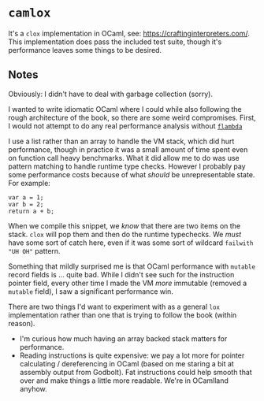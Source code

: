 # `camlox`

It's a `clox` implementation in OCaml, see: https://craftinginterpreters.com/. This implementation does pass the included test suite, though it's performance leaves some things to be desired.

## Notes

Obviously: I didn't have to deal with garbage collection (sorry).

I wanted to write idiomatic OCaml where I could while also following the rough architecture of the book, so there are some weird compromises. First, I would not attempt to do any real performance analysis without [`flambda`](https://ocaml.org/manual/5.2/flambda.html) 

I use a list rather than an array to handle the VM stack, which did hurt performance, though in practice it was a small amount of time spent even on function call heavy benchmarks. What it did allow me to do was use pattern matching to handle runtime type checks. However I probably pay some performance costs because of what _should_ be unrepresentable state. For example:
```
var a = 1;
var b = 2;
return a + b;
```
When we compile this snippet, we _know_ that there are two items on the stack. `clox` will pop them and then do the runtime typechecks. We _must_ have some sort of catch here, even if it was some sort of wildcard `failwith "UH OH"` pattern.

Something that mildly surprised me is that OCaml performance with `mutable` record fields is ... quite bad. While I didn't see such for the instruction pointer field, every other time I made the VM _more_ immutable (removed a `mutable` field), I saw a significant performance win.

There are two things I'd want to experiment with as a general `lox` implementation rather than one that is trying to follow the book (within reason).
- I'm curious how much having an array backed stack matters for performance.
- Reading instructions is quite expensive: we pay a lot more for pointer calculating / dereferencing in OCaml (based on me staring a bit at assembly output from Godbolt). Fat instructions could help smooth that over and make things a little more readable. We're in OCamlland anyhow.
